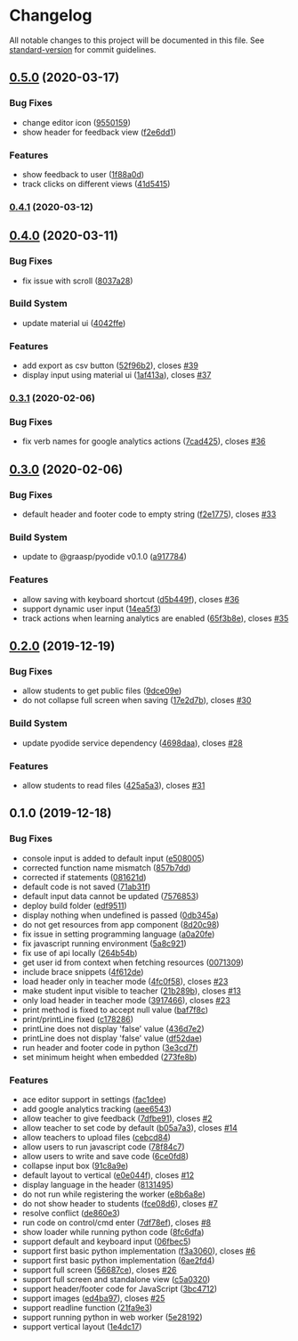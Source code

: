 # Changelog

All notable changes to this project will be documented in this file. See [standard-version](https://github.com/conventional-changelog/standard-version) for commit guidelines.

## [0.5.0](https://github.com/graasp/graasp-app-code/compare/v0.4.1...v0.5.0) (2020-03-17)

### Bug Fixes

- change editor icon ([9550159](https://github.com/graasp/graasp-app-code/commit/9550159))
- show header for feedback view ([f2e6dd1](https://github.com/graasp/graasp-app-code/commit/f2e6dd1))

### Features

- show feedback to user ([1f88a0d](https://github.com/graasp/graasp-app-code/commit/1f88a0d))
- track clicks on different views ([41d5415](https://github.com/graasp/graasp-app-code/commit/41d5415))

### [0.4.1](https://github.com/graasp/graasp-app-code/compare/v0.4.0...v0.4.1) (2020-03-12)

## [0.4.0](https://github.com/graasp/graasp-app-code/compare/v0.3.1...v0.4.0) (2020-03-11)

### Bug Fixes

- fix issue with scroll ([8037a28](https://github.com/graasp/graasp-app-code/commit/8037a28))

### Build System

- update material ui ([4042ffe](https://github.com/graasp/graasp-app-code/commit/4042ffe))

### Features

- add export as csv button ([52f96b2](https://github.com/graasp/graasp-app-code/commit/52f96b2)), closes [#39](https://github.com/graasp/graasp-app-code/issues/39)
- display input using material ui ([1af413a](https://github.com/graasp/graasp-app-code/commit/1af413a)), closes [#37](https://github.com/graasp/graasp-app-code/issues/37)

### [0.3.1](https://github.com/graasp/graasp-app-code/compare/v0.3.0...v0.3.1) (2020-02-06)

### Bug Fixes

- fix verb names for google analytics actions ([7cad425](https://github.com/graasp/graasp-app-code/commit/7cad425)), closes [#36](https://github.com/graasp/graasp-app-code/issues/36)

## [0.3.0](https://github.com/graasp/graasp-app-code/compare/v0.2.0...v0.3.0) (2020-02-06)

### Bug Fixes

- default header and footer code to empty string ([f2e1775](https://github.com/graasp/graasp-app-code/commit/f2e1775)), closes [#33](https://github.com/graasp/graasp-app-code/issues/33)

### Build System

- update to @graasp/pyodide v0.1.0 ([a917784](https://github.com/graasp/graasp-app-code/commit/a917784))

### Features

- allow saving with keyboard shortcut ([d5b449f](https://github.com/graasp/graasp-app-code/commit/d5b449f)), closes [#36](https://github.com/graasp/graasp-app-code/issues/36)
- support dynamic user input ([14ea5f3](https://github.com/graasp/graasp-app-code/commit/14ea5f3))
- track actions when learning analytics are enabled ([65f3b8e](https://github.com/graasp/graasp-app-code/commit/65f3b8e)), closes [#35](https://github.com/graasp/graasp-app-code/issues/35)

## [0.2.0](https://github.com/graasp/graasp-app-code/compare/v0.1.0...v0.2.0) (2019-12-19)

### Bug Fixes

- allow students to get public files ([9dce09e](https://github.com/graasp/graasp-app-code/commit/9dce09e))
- do not collapse full screen when saving ([17e2d7b](https://github.com/graasp/graasp-app-code/commit/17e2d7b)), closes [#30](https://github.com/graasp/graasp-app-code/issues/30)

### Build System

- update pyodide service dependency ([4698daa](https://github.com/graasp/graasp-app-code/commit/4698daa)), closes [#28](https://github.com/graasp/graasp-app-code/issues/28)

### Features

- allow students to read files ([425a5a3](https://github.com/graasp/graasp-app-code/commit/425a5a3)), closes [#31](https://github.com/graasp/graasp-app-code/issues/31)

## 0.1.0 (2019-12-18)

### Bug Fixes

- console input is added to default input ([e508005](https://github.com/graasp/graasp-app-code/commit/e508005))
- corrected function name mismatch ([857b7dd](https://github.com/graasp/graasp-app-code/commit/857b7dd))
- corrected if statements ([081621d](https://github.com/graasp/graasp-app-code/commit/081621d))
- default code is not saved ([71ab31f](https://github.com/graasp/graasp-app-code/commit/71ab31f))
- default input data cannot be updated ([7576853](https://github.com/graasp/graasp-app-code/commit/7576853))
- deploy build folder ([edf9511](https://github.com/graasp/graasp-app-code/commit/edf9511))
- display nothing when undefined is passed ([0db345a](https://github.com/graasp/graasp-app-code/commit/0db345a))
- do not get resources from app component ([8d20c98](https://github.com/graasp/graasp-app-code/commit/8d20c98))
- fix issue in setting programming language ([a0a20fe](https://github.com/graasp/graasp-app-code/commit/a0a20fe))
- fix javascript running environment ([5a8c921](https://github.com/graasp/graasp-app-code/commit/5a8c921))
- fix use of api locally ([264b54b](https://github.com/graasp/graasp-app-code/commit/264b54b))
- get user id from context when fetching resources ([0071309](https://github.com/graasp/graasp-app-code/commit/0071309))
- include brace snippets ([4f612de](https://github.com/graasp/graasp-app-code/commit/4f612de))
- load header only in teacher mode ([4fc0f58](https://github.com/graasp/graasp-app-code/commit/4fc0f58)), closes [#23](https://github.com/graasp/graasp-app-code/issues/23)
- make student input visible to teacher ([21b289b](https://github.com/graasp/graasp-app-code/commit/21b289b)), closes [#13](https://github.com/graasp/graasp-app-code/issues/13)
- only load header in teacher mode ([3917466](https://github.com/graasp/graasp-app-code/commit/3917466)), closes [#23](https://github.com/graasp/graasp-app-code/issues/23)
- print method is fixed to accept null value ([baf7f8c](https://github.com/graasp/graasp-app-code/commit/baf7f8c))
- print/printLine fixed ([c178286](https://github.com/graasp/graasp-app-code/commit/c178286))
- printLine does not display 'false' value ([436d7e2](https://github.com/graasp/graasp-app-code/commit/436d7e2))
- printLine does not display 'false' value ([df52dae](https://github.com/graasp/graasp-app-code/commit/df52dae))
- run header and footer code in python ([3e3cd7f](https://github.com/graasp/graasp-app-code/commit/3e3cd7f))
- set minimum height when embedded ([273fe8b](https://github.com/graasp/graasp-app-code/commit/273fe8b))

### Features

- ace editor support in settings ([fac1dee](https://github.com/graasp/graasp-app-code/commit/fac1dee))
- add google analytics tracking ([aee6543](https://github.com/graasp/graasp-app-code/commit/aee6543))
- allow teacher to give feedback ([7dfbe91](https://github.com/graasp/graasp-app-code/commit/7dfbe91)), closes [#2](https://github.com/graasp/graasp-app-code/issues/2)
- allow teacher to set code by default ([b05a7a3](https://github.com/graasp/graasp-app-code/commit/b05a7a3)), closes [#14](https://github.com/graasp/graasp-app-code/issues/14)
- allow teachers to upload files ([cebcd84](https://github.com/graasp/graasp-app-code/commit/cebcd84))
- allow users to run javascript code ([78f84c7](https://github.com/graasp/graasp-app-code/commit/78f84c7))
- allow users to write and save code ([6ce0fd8](https://github.com/graasp/graasp-app-code/commit/6ce0fd8))
- collapse input box ([91c8a9e](https://github.com/graasp/graasp-app-code/commit/91c8a9e))
- default layout to vertical ([e0e044f](https://github.com/graasp/graasp-app-code/commit/e0e044f)), closes [#12](https://github.com/graasp/graasp-app-code/issues/12)
- display language in the header ([8131495](https://github.com/graasp/graasp-app-code/commit/8131495))
- do not run while registering the worker ([e8b6a8e](https://github.com/graasp/graasp-app-code/commit/e8b6a8e))
- do not show header to students ([fce08d6](https://github.com/graasp/graasp-app-code/commit/fce08d6)), closes [#7](https://github.com/graasp/graasp-app-code/issues/7)
- resolve conflict ([de860e3](https://github.com/graasp/graasp-app-code/commit/de860e3))
- run code on control/cmd enter ([7df78ef](https://github.com/graasp/graasp-app-code/commit/7df78ef)), closes [#8](https://github.com/graasp/graasp-app-code/issues/8)
- show loader while running python code ([8fc6dfa](https://github.com/graasp/graasp-app-code/commit/8fc6dfa))
- support default and keyboard input ([06fbec5](https://github.com/graasp/graasp-app-code/commit/06fbec5))
- support first basic python implementation ([f3a3060](https://github.com/graasp/graasp-app-code/commit/f3a3060)), closes [#6](https://github.com/graasp/graasp-app-code/issues/6)
- support first basic python implementation ([6ae2fd4](https://github.com/graasp/graasp-app-code/commit/6ae2fd4))
- support full screen ([56687ce](https://github.com/graasp/graasp-app-code/commit/56687ce)), closes [#26](https://github.com/graasp/graasp-app-code/issues/26)
- support full screen and standalone view ([c5a0320](https://github.com/graasp/graasp-app-code/commit/c5a0320))
- support header/footer code for JavaScript ([3bc4712](https://github.com/graasp/graasp-app-code/commit/3bc4712))
- support images ([ed4ba97](https://github.com/graasp/graasp-app-code/commit/ed4ba97)), closes [#25](https://github.com/graasp/graasp-app-code/issues/25)
- support readline function ([21fa9e3](https://github.com/graasp/graasp-app-code/commit/21fa9e3))
- support running python in web worker ([5e28192](https://github.com/graasp/graasp-app-code/commit/5e28192))
- support vertical layout ([1e4dc17](https://github.com/graasp/graasp-app-code/commit/1e4dc17))
